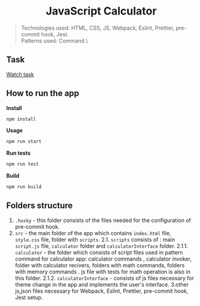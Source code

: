 <h1 align="center">JavaScript Calculator</h1>

> Technologies used: HTML, CSS, JS, Webpack, Eslint, Prettier, pre-commit hook, Jest.\
> Patterns used: Command.\

## Task

<a href="https://drive.google.com/file/d/15jVnBPXaZrjs99KOUxp4TGq6Inau6xq_/view?pli=1">Watch task</a>

## How to run the app

**Install**

```sh
npm install
```

**Usage**

```sh
npm run start
```

**Run tests**

```sh
npm run test
```

**Build**

```sh
npm run build
```

## Folders structure

1. `.husky` - this folder consists of the files needed for the configuration of pre-commit hook.
2. `src` - the main folder of the app which contains `index.html` file, `style.css` file, folder with `scripts`.
2.1. `scripts` consists of : main `script.js` file, `calculator` folder and `calculatorInterface` folder.
2.1.1. `calculator` - the folder which consists of script files used in pattern command for calculator app: calculator commands , calculator invoker, folder with calculator recivers, folders with math commands, folders with memory commands . js file with tests for math operation is also in this folder.
2.1.2. `calculatorInterface` - consists of js files necessary for theme change in the app and implements the user's interface.
3.other js,json files necessary for Webpack, Eslint, Prettier, pre-commit hook, Jest setup.


